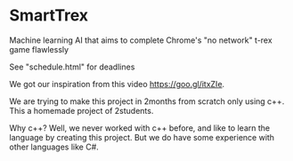 # SmartTrex

Machine learning AI that aims to complete Chrome's "no network" t-rex game flawlessly

See "schedule.html" for deadlines

We got our inspiration from this video https://goo.gl/itxZIe.

We are trying to make this project in 2months from scratch only using c++. 
This a homemade project of 2students.

Why c++?
Well, we never worked with c++ before, and like to learn the language by creating this project. But we do have some experience with other languages like C#.
